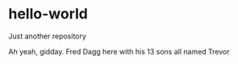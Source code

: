 # hello-world
Just another repository

Ah yeah, gidday. Fred Dagg here with his 13 sons all named Trevor
